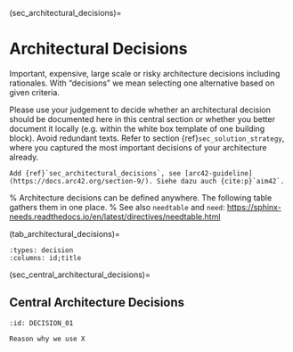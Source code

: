 (sec_architectural_decisions)=
# Architectural Decisions

Important, expensive, large scale or risky architecture decisions including rationales. With “decisions” we mean selecting one alternative based on given criteria.

Please use your judgement to decide whether an architectural decision should be documented here in this central section or whether you better document it locally (e.g. within the white box template of one building block). Avoid redundant texts. Refer to section {ref}`sec_solution_strategy`, where you captured the most important decisions of your architecture already.

```{todo}
Add {ref}`sec_architectural_decisions`, see [arc42-guideline](https://docs.arc42.org/section-9/). Siehe dazu auch {cite:p}`aim42`.
```

% Architecture decisions can be defined anywhere. The following table gathers them in one place.
% See also `needtable` and `need`: <https://sphinx-needs.readthedocs.io/en/latest/directives/needtable.html>

(tab_architectural_decisions)=

```{needtable} Architecture Decisions
:types: decision
:columns: id;title
```

(sec_central_architectural_decisions)=
## Central Architecture Decisions

```{decision} We use X.:
:id: DECISION_01

Reason why we use X
```
